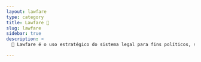 ```yaml
---
layout: lawfare
type: category
title: Lawfare 📜 
slug: lawfare
sidebar: true
description: >
  📜 Lawfare é o uso estratégico do sistema legal para fins políticos, sob aparência de legalidade e seletividade. Intensificado no Brasil e no mundo, envolve atores estatais e privados, ampliando-se com IA e moedas digitais. Inicia com censura e abusos de autoridade, mina a Constituição e a confiança pública, polariza a sociedade e pode culminar em regime autoritário.

---
```

